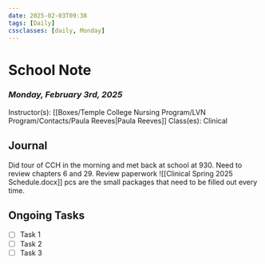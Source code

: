 ```yaml
---
date: 2025-02-03T09:38
tags: [Daily]
cssclasses: [daily, Monday]
---
```

# School Note
### *Monday, February 3rd, 2025*
Instructor(s): [[Boxes/Temple College Nursing Program/LVN Program/Contacts/Paula Reeves|Paula Reeves]]
Class(es): Clinical

## Journal
Did tour of CCH in the morning and met back at school at 930.  Need to review chapters 6 and 29.  Review paperwork ![[Clinical Spring 2025 Schedule.docx]]
pcs are the small packages that need to be filled out every time.

## Ongoing Tasks
- [ ] Task 1
- [ ] Task 2
- [ ] Task 3